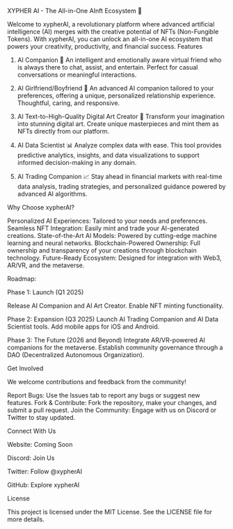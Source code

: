 XYPHER AI - The All-in-One AInft Ecosystem 🚀

Welcome to xypherAI, a revolutionary platform where advanced artificial intelligence (AI) merges with the creative potential of NFTs (Non-Fungible Tokens). With xypherAI, you can unlock an all-in-one AI ecosystem that powers your creativity, productivity, and financial success.
Features
1. AI Companion 🤝
An intelligent and emotionally aware virtual friend who is always there to chat, assist, and entertain. Perfect for casual conversations or meaningful interactions.

2. AI Girlfriend/Boyfriend 💖
An advanced AI companion tailored to your preferences, offering a unique, personalized relationship experience. Thoughtful, caring, and responsive.

3. AI Text-to-High-Quality Digital Art Creator 🎨
Transform your imagination into stunning digital art. Create unique masterpieces and mint them as NFTs directly from our platform.

4. AI Data Scientist 📊
Analyze complex data with ease. This tool provides predictive analytics, insights, and data visualizations to support informed decision-making in any domain.

5. AI Trading Companion 📈
Stay ahead in financial markets with real-time data analysis, trading strategies, and personalized guidance powered by advanced AI algorithms.

Why Choose xypherAI?

Personalized AI Experiences: Tailored to your needs and preferences.
Seamless NFT Integration: Easily mint and trade your AI-generated creations.
State-of-the-Art AI Models: Powered by cutting-edge machine learning and neural networks.
Blockchain-Powered Ownership: Full ownership and transparency of your creations through blockchain technology.
Future-Ready Ecosystem: Designed for integration with Web3, AR/VR, and the metaverse.

Roadmap:

Phase 1: Launch (Q1 2025)

Release AI Companion and AI Art Creator.
Enable NFT minting functionality.

Phase 2: Expansion (Q3 2025)
Launch AI Trading Companion and AI Data Scientist tools.
Add mobile apps for iOS and Android.

Phase 3: The Future (2026 and Beyond)
Integrate AR/VR-powered AI companions for the metaverse.
Establish community governance through a DAO (Decentralized Autonomous Organization).

Get Involved

We welcome contributions and feedback from the community!

Report Bugs: Use the Issues tab to report any bugs or suggest new features.
Fork & Contribute: Fork the repository, make your changes, and submit a pull request.
Join the Community: Engage with us on Discord or Twitter to stay updated.

Connect With Us

Website: Coming Soon

Discord: Join Us

Twitter: Follow @xypherAI

GitHub: Explore xypherAI

License

This project is licensed under the MIT License. See the LICENSE file for more details.
